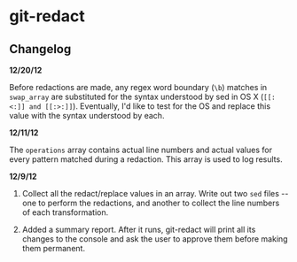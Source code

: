 git-redact
==========

Changelog
---------

**12/20/12**

Before redactions are made, any regex word boundary (`\b`) matches in `swap_array` are substituted for the syntax understood by sed in OS X (`[[:<:]] and [[:>:]]`). Eventually, I'd like to test for the OS and replace this value with the syntax understood by each.



**12/11/12**

The `operations` array contains actual line numbers and actual values for every pattern matched during a redaction. This array is used to log results.



**12/9/12**

1. Collect all the redact/replace values in an array. Write out two `sed` files -- one to perform the redactions, and another to collect the line numbers of each transformation.

2. Added a summary report. After it runs, git-redact will print all its changes to the console and ask the user to approve them before making them permanent.
